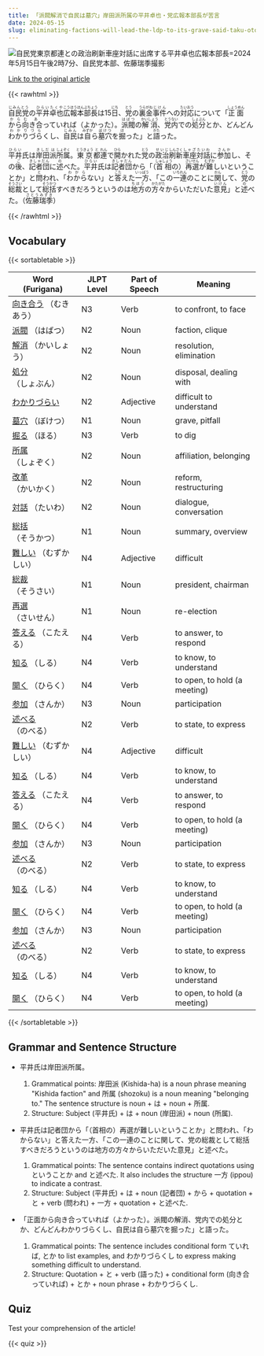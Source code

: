 ```yaml
---
title: 「派閥解消で自民は墓穴」岸田派所属の平井卓也・党広報本部長が苦言
date: 2024-05-15
slug: eliminating-factions-will-lead-the-ldp-to-its-grave-said-taku-oto-a-member-of-the-kishida-faction-and-head-of-the-party-s-public-relations-headquarters
---
```


![自民党東京都連との政治刷新車座対話に出席する平井卓也広報本部長=2024年5月15日午後2時7分、自民党本部、佐藤瑞季撮影](https://www.asahicom.jp/imgopt/img/991c487b98/comm_L/AS20240515002397.jpg "自民党東京都連との政治刷新車座対話に出席する平井卓也広報本部長=2024年5月15日午後2時7分、自民党本部、佐藤瑞季撮影")

[Link to the original article](https://asahi.com/articles/ASS5H2QNCS5HUTFK011M.html?iref=pc_politics_top__n)

{{< rawhtml >}}
<p><ruby>自民党<rt>じみんとう</rt></ruby>の<ruby>平井卓也<rt>ひらいたくや</rt>広報本部長<rt>こうほうほんぶちょう</rt></ruby>は15<ruby>日<rt>にち</rt></ruby>、<ruby>党<rt>とう</rt></ruby>の<ruby>裏金<rt>うらがね</rt>事件<rt>じけん</rt></ruby>への<ruby>対応<rt>たいおう</rt></ruby>について「<ruby>正面<rt>しょうめん</rt>から<rt>から</rt>向<rt>む</rt>き合<rt>あ</rt>っていれば（よかった）。<ruby>派閥<rt>はばつ</rt>の<ruby>解消<rt>かいしょう</rt>、<ruby>党内<rt>とうない</rt>での<ruby>処分<rt>しょぶん</rt>とか、どんどん<ruby>わかりづら<rt>わかりづら</rt>くし、<ruby>自民<rt>じみん</rt>は<ruby>自<rt>みずか</rt>ら<ruby>墓穴<rt>ぼけつ</rt>を<ruby>掘<rt>ほ</rt>った」と<ruby>語<rt>かた</rt>った。</p>

<p><ruby>平井<rt>ひらい</rt></ruby>氏は<ruby>岸田<rt>きしだ</rt></ruby><ruby>派<rt>は</rt></ruby><ruby>所属<rt>しょぞく</rt></ruby>。<ruby>東京<rt>とうきょう</rt></ruby><ruby>都<rt>と</rt></ruby><ruby>連<rt>れん</rt></ruby>で<ruby>開<rt>ひら</rt></ruby>かれた<ruby>党<rt>とう</rt></ruby>の<ruby>政治<rt>せいじ</rt></ruby><ruby>刷新<rt>しんさく</rt></ruby><ruby>車座<rt>しゃざ</rt></ruby><ruby>対話<rt>たいわ</rt></ruby>に<ruby>参加<rt>さんか</rt></ruby>し、その<ruby>後<rt>ご</rt></ruby>、<ruby>記者団<rt>きしゃだん</rt></ruby>に<ruby>述<rt>の</rt></ruby>べた。<ruby>平井<rt>ひらい</rt></ruby>氏は<ruby>記者団<rt>きしゃだん</rt></ruby>から「（<ruby>首相<rt>しゅしょう</rt></ruby>の）<ruby>再選<rt>さいせん</rt></ruby>が<ruby>難<rt>むずか</rt></ruby>しいということか」と<ruby>問<rt>と</rt></ruby>われ、「<ruby>わから<rt>わから</rt></ruby>ない」と<ruby>答<rt>こた</rt></ruby>えた<ruby>一方<rt>いっぽう</rt></ruby>、「この<ruby>一連<rt>いちれん</rt></ruby>のことに<ruby>関<rt>かん</rt></ruby>して、<ruby>党<rt>とう</rt></ruby>の<ruby>総裁<rt>そうさい</rt></ruby>として<ruby>総括<rt>そうかつ</rt></ruby>すべきだろうというのは<ruby>地方<rt>ちほう</rt></ruby>の<ruby>方々<rt>かたがた</rt></ruby>からいただいた<ruby>意見<rt>いけん</rt></ruby>」と<ruby>述<rt>の</rt></ruby>べた。（<ruby>佐藤<rt>さとう</rt></ruby><ruby>瑞季<rt>みずき</rt></ruby>）</p>
{{< /rawhtml >}}

## Vocabulary


{{< sortabletable >}}

| Word (Furigana) | JLPT Level | Part of Speech | Meaning |
|-----------------|------------|---------------|---------|
|[向き合う](https://jisho.org/search/%E5%90%91%E3%81%8D%E5%90%88%E3%81%86) （むきあう）| N3 | Verb | to confront, to face |
|[派閥](https://jisho.org/search/%E6%B4%BE%E9%96%A5) （はばつ）| N2 | Noun | faction, clique |
|[解消](https://jisho.org/search/%E8%A7%A3%E6%B6%88) （かいしょう）| N2 | Noun | resolution, elimination |
|[処分](https://jisho.org/search/%E5%87%A6%E5%88%86) （しょぶん）| N2 | Noun | disposal, dealing with |
|[わかりづらい](https://jisho.org/search/%E3%82%8F%E3%81%8B%E3%82%8A%E3%81%A5%E3%82%89%E3%81%84)| N2 | Adjective | difficult to understand |
|[墓穴](https://jisho.org/search/%E5%A2%93%E7%A9%B4) （ぼけつ）| N1 | Noun | grave, pitfall |
|[掘る](https://jisho.org/search/%E6%8E%98%E3%82%8B) （ほる）| N3 | Verb | to dig |
|[所属](https://jisho.org/search/%E6%89%80%E5%B1%9E) （しょぞく）| N2 | Noun | affiliation, belonging |
|[改革](https://jisho.org/search/%E6%94%B9%E9%9D%A9) （かいかく）| N2 | Noun | reform, restructuring |
|[対話](https://jisho.org/search/%E5%AF%BE%E8%A9%B1) （たいわ）| N2 | Noun | dialogue, conversation |
|[総括](https://jisho.org/search/%E7%B7%8F%E6%8B%AC) （そうかつ）| N1 | Noun | summary, overview |
|[難しい](https://jisho.org/search/%E9%9B%A3%E3%81%97%E3%81%84) （むずかしい）| N4 | Adjective | difficult |
|[総裁](https://jisho.org/search/%E7%B7%8F%E8%A3%81) （そうさい）| N1 | Noun | president, chairman |
|[再選](https://jisho.org/search/%E5%86%8D%E9%81%B8) （さいせん）| N1 | Noun | re-election |
|[答える](https://jisho.org/search/%E7%AD%94%E3%81%88%E3%82%8B) （こたえる）| N4 | Verb | to answer, to respond |
|[知る](https://jisho.org/search/%E7%9F%A5%E3%82%8B) （しる）| N4 | Verb | to know, to understand |
|[開く](https://jisho.org/search/%E9%96%8B%E3%81%8F) （ひらく）| N4 | Verb | to open, to hold (a meeting) |
|[参加](https://jisho.org/search/%E5%8F%82%E5%8A%A0) （さんか）| N3 | Noun | participation |
|[述べる](https://jisho.org/search/%E8%BF%B0%E3%81%B9%E3%82%8B) （のべる）| N2 | Verb | to state, to express |
|[難しい](https://jisho.org/search/%E9%9B%A3%E3%81%97%E3%81%84) （むずかしい）| N4 | Adjective | difficult |
|[知る](https://jisho.org/search/%E7%9F%A5%E3%82%8B) （しる）| N4 | Verb | to know, to understand |
|[答える](https://jisho.org/search/%E7%AD%94%E3%81%88%E3%82%8B) （こたえる）| N4 | Verb | to answer, to respond |
|[開く](https://jisho.org/search/%E9%96%8B%E3%81%8F) （ひらく）| N4 | Verb | to open, to hold (a meeting) |
|[参加](https://jisho.org/search/%E5%8F%82%E5%8A%A0) （さんか）| N3 | Noun | participation |
|[述べる](https://jisho.org/search/%E8%BF%B0%E3%81%B9%E3%82%8B) （のべる）| N2 | Verb | to state, to express |
|[知る](https://jisho.org/search/%E7%9F%A5%E3%82%8B) （しる）| N4 | Verb | to know, to understand |
|[開く](https://jisho.org/search/%E9%96%8B%E3%81%8F) （ひらく）| N4 | Verb | to open, to hold (a meeting) |
|[参加](https://jisho.org/search/%E5%8F%82%E5%8A%A0) （さんか）| N3 | Noun | participation |
|[述べる](https://jisho.org/search/%E8%BF%B0%E3%81%B9%E3%82%8B) （のべる）| N2 | Verb | to state, to express |
|[知る](https://jisho.org/search/%E7%9F%A5%E3%82%8B) （しる）| N4 | Verb | to know, to understand |
|[開く](https://jisho.org/search/%E9%96%8B%E3%81%8F) （ひらく）| N4 | Verb | to open, to hold (a meeting) |

{{< /sortabletable >}}


## Grammar and Sentence Structure

- 平井氏は岸田派所属。
  1. Grammatical points: 岸田派 (Kishida-ha) is a noun phrase meaning "Kishida faction" and 所属 (shozoku) is a noun meaning "belonging to." The sentence structure is noun + は + noun + 所属.
  2. Structure: Subject (平井氏) + は + noun (岸田派) + noun (所属).

- 平井氏は記者団から「（首相の）再選が難しいということか」と問われ、「わからない」と答えた一方、「この一連のことに関して、党の総裁として総括すべきだろうというのは地方の方々からいただいた意見」と述べた。
  1. Grammatical points: The sentence contains indirect quotations using ということか and と述べた. It also includes the structure 一方 (ippou) to indicate a contrast.
  2. Structure: Subject (平井氏) + は + noun (記者団) + から + quotation + と + verb (問われ) + 一方 + quotation + と述べた.

- 「正面から向き合っていれば（よかった）。派閥の解消、党内での処分とか、どんどんわかりづらくし、自民は自ら墓穴を掘った」と語った。
  1. Grammatical points: The sentence includes conditional form ていれば, とか to list examples, and わかりづらくし to express making something difficult to understand.
  2. Structure: Quotation + と + verb (語った) + conditional form (向き合っていれば) + とか + noun phrase + わかりづらくし.

## Quiz

Test your comprehension of the article!

{{< quiz >}}